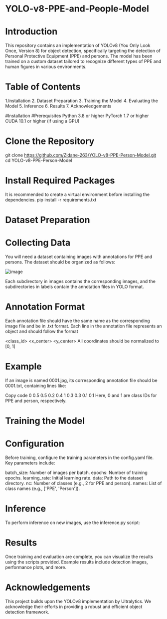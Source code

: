 # YOLO-v8-PPE-and-People-Model

# Introduction
This repository contains an implementation of YOLOv8 (You Only Look Once, Version 8) for object detection, specifically targeting the detection of Personal Protective Equipment (PPE) and persons. The model has been trained on a custom dataset tailored to recognize different types of PPE and human figures in various environments.

# Table of Contents
1.Installation
2. Dataset Preparation
3. Training the Model
4. Evaluating the Model
5. Inference
6. Results
7. Acknowledgements

#Installation
#Prerequisites
Python 3.8 or higher
PyTorch 1.7 or higher
CUDA 10.1 or higher (if using a GPU)

# Clone the Repository
git clone https://github.com/Zidane-263/YOLO-v8-PPE-Person-Model.git
cd YOLO-v8-PPE-Person-Model

# Install Required Packages
It is recommended to create a virtual environment before installing the dependencies.
pip install -r requirements.txt

# Dataset Preparation
# Collecting Data
You will need a dataset containing images with annotations for PPE and persons. The dataset should be organized as follows:

![image](https://github.com/Zidane-263/YOLO-v8-PPE-and-People-Model/assets/145212977/39807931-47b0-46b7-a4c5-bae4b965a9c9)

Each subdirectory in images contains the corresponding images, and the subdirectories in labels contain the annotation files in YOLO format.

# Annotation Format
Each annotation file should have the same name as the corresponding image file and be in .txt format. Each line in the annotation file represents an object and should follow the format

<class_id> <x_center> <y_center> <width> <height>
All coordinates should be normalized to [0, 1]

# Example
If an image is named 0001.jpg, its corresponding annotation file should be 0001.txt, containing lines like:

Copy code
0 0.5 0.5 0.2 0.4
1 0.3 0.3 0.1 0.1
Here, 0 and 1 are class IDs for PPE and person, respectively.

# Training the Model
# Configuration
Before training, configure the training parameters in the config.yaml file. Key parameters include:

batch_size: Number of images per batch.
epochs: Number of training epochs.
learning_rate: Initial learning rate.
data: Path to the dataset directory.
nc: Number of classes (e.g., 2 for PPE and person).
names: List of class names (e.g., ['PPE', 'Person']).

# Inference
To perform inference on new images, use the inference.py script:

# Results
Once training and evaluation are complete, you can visualize the results using the scripts provided. Example results include detection images, performance plots, and more.

# Acknowledgements
This project builds upon the YOLOv8 implementation by Ultralytics. We acknowledge their efforts in providing a robust and efficient object detection framework.
